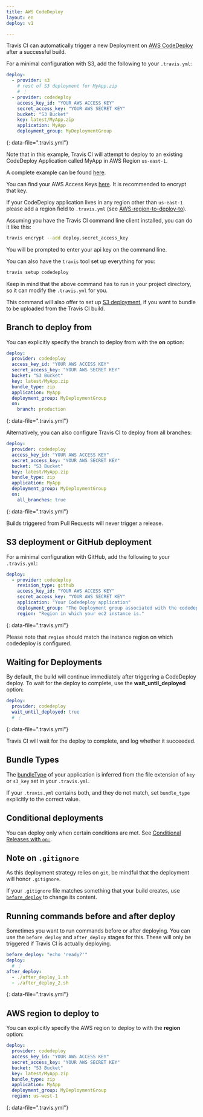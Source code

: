 ```yaml
---
title: AWS CodeDeploy
layout: en
deploy: v1

---
```


Travis CI can automatically trigger a new Deployment on [AWS CodeDeploy](http://aws.amazon.com/documentation/codedeploy/) after a successful build.

For a minimal configuration with S3, add the following to your `.travis.yml`:

```yaml
deploy:
  - provider: s3
    # rest of S3 deployment for MyApp.zip
    # ⋮
  - provider: codedeploy
    access_key_id: "YOUR AWS ACCESS KEY"
    secret_access_key: "YOUR AWS SECRET KEY"
    bucket: "S3 Bucket"
    key: latest/MyApp.zip
    application: MyApp
    deployment_group: MyDeploymentGroup
```
{: data-file=".travis.yml"}

Note that in this example, Travis CI will attempt to deploy to an existing CodeDeploy Application called MyApp in AWS Region `us-east-1`.

A complete example can be found [here](https://github.com/travis-ci/cat-party/blob/master/.travis.yml).

You can find your AWS Access Keys [here](https://console.aws.amazon.com/iam/home?#security_credential). It is recommended to encrypt that key.

If your CodeDeploy application lives in any region other than `us-east-1` please add a region field to `.travis.yml` (see [AWS-region-to-deploy-to](/user/deployment/codedeploy#aws-region-to-deploy-to)).

Assuming you have the Travis CI command line client installed, you can do it like this:

```bash
travis encrypt --add deploy.secret_access_key
```

You will be prompted to enter your api key on the command line.

You can also have the `travis` tool set up everything for you:

```bash
travis setup codedeploy
```

Keep in mind that the above command has to run in your project directory, so it can modify the `.travis.yml` for you.

This command will also offer to set up [S3 deployment](/user/deployment/s3/), if you want to bundle to be uploaded from the Travis CI build.

## Branch to deploy from

You can explicitly specify the branch to deploy from with the **on** option:

```yaml
deploy:
  provider: codedeploy
  access_key_id: "YOUR AWS ACCESS KEY"
  secret_access_key: "YOUR AWS SECRET KEY"
  bucket: "S3 Bucket"
  key: latest/MyApp.zip
  bundle_type: zip
  application: MyApp
  deployment_group: MyDeploymentGroup
  on:
    branch: production
```
{: data-file=".travis.yml"}

Alternatively, you can also configure Travis CI to deploy from all branches:

```yaml
deploy:
  provider: codedeploy
  access_key_id: "YOUR AWS ACCESS KEY"
  secret_access_key: "YOUR AWS SECRET KEY"
  bucket: "S3 Bucket"
  key: latest/MyApp.zip
  bundle_type: zip
  application: MyApp
  deployment_group: MyDeploymentGroup
  on:
    all_branches: true
```
{: data-file=".travis.yml"}

Builds triggered from Pull Requests will never trigger a release.

## S3 deployment or GitHub deployment

For a minimal configuration with GitHub, add the following to your `.travis.yml`:

```yaml
deploy:
  - provider: codedeploy
    revision_type: github
    access_key_id: "YOUR AWS ACCESS KEY"
    secret_access_key: "YOUR AWS SECRET KEY"
    application: "Your Codedeploy application"
    deployment_group: "The Deployment group associated with the codedeploy application"
    region: "Region in which your ec2 instance is."
```
{: data-file=".travis.yml"}

Please note that `region` should match the instance region on which codedeploy is configured.

## Waiting for Deployments

By default, the build will continue immediately after triggering a CodeDeploy deploy. To wait for the deploy to complete, use the **wait_until_deployed** option:

```yaml
deploy:
  provider: codedeploy
  wait_until_deployed: true
  # ⋮
```
{: data-file=".travis.yml"}

Travis CI will wait for the deploy to complete, and log whether it succeeded.

## Bundle Types

The [bundleType](http://docs.aws.amazon.com/codedeploy/latest/APIReference/API_S3Location.html#CodeDeploy-Type-S3Location-bundleType) of your application is inferred from the file extension of `key` or `s3_key` set in your `.travis.yml`.

If your `.travis.yml` contains both, and they do not match, set `bundle_type` explicitly to the correct value.


## Conditional deployments

You can deploy only when certain conditions are met.
See [Conditional Releases with `on:`](/user/deployment#conditional-releases-with-on).

## Note on `.gitignore`

As this deployment strategy relies on `git`, be mindful that the deployment will
honor `.gitignore`.

If your `.gitignore` file matches something that your build creates, use
[`before_deploy`](#running-commands-before-and-after-deploy) to change
its content.

## Running commands before and after deploy

Sometimes you want to run commands before or after deploying. You can use the `before_deploy` and `after_deploy` stages for this. These will only be triggered if Travis CI is actually deploying.

```yaml
before_deploy: "echo 'ready?'"
deploy:
  # ⋮
after_deploy:
  - ./after_deploy_1.sh
  - ./after_deploy_2.sh
```
{: data-file=".travis.yml"}

## AWS region to deploy to

You can explicitly specify the AWS region to deploy to with the **region** option:

```yaml
deploy:
  provider: codedeploy
  access_key_id: "YOUR AWS ACCESS KEY"
  secret_access_key: "YOUR AWS SECRET KEY"
  bucket: "S3 Bucket"
  key: latest/MyApp.zip
  bundle_type: zip
  application: MyApp
  deployment_group: MyDeploymentGroup
  region: us-west-1
```
{: data-file=".travis.yml"}
